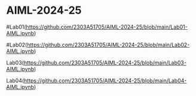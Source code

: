 # AIML-2024-25

#Lab01(https://github.com/2303A51705/AIML-2024-25/blob/main/Lab01-AIML.ipynb)

#Lab02(https://github.com/2303A51705/AIML-2024-25/blob/main/Lab02-AIML.ipynb)

Lab03(https://github.com/2303A51705/AIML-2024-25/blob/main/Lab03-AIML.ipynb)

Lab04(https://github.com/2303A51705/AIML-2024-25/blob/main/Lab04-AIML.ipynb)

